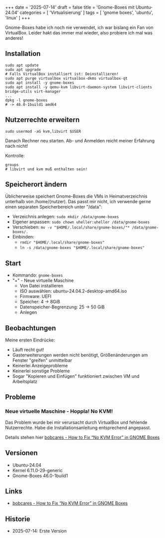 +++
date = '2025-07-14'
draft = false
title = 'Gnome-Boxes mit Ubuntu-24.04'
categories = [ 'Virtualisierung' ]
tags = [ 'gnome boxes', 'ubuntu', 'linux' ]
+++

<!--
Gnome-Boxes mit Ubuntu-24.04
============================
-->

Gnome-Boxes habe ich noch nie verwendet,
ich war bislang ein Fan von VirtualBox.
Leider hakt das immer mal wieder, also
probiere ich mal was anderes!

<!--more-->

Installation
------------

```
sudo apt update
sudo apt upgrade
# Falls VirtualBox installiert ist: Deinstallieren!
sudo apt purge virtualbox virtualbox-dkms virtualbox-qt
sudo apt install -y gnome-boxes
sudo apt install -y qemu-kvm libvirt-daemon-system libvirt-clients bridge-utils virt-manager
...
dpkg -l gnome-boxes
# -> 46.0-1build1 amd64
```

Nutzerrechte erweitern
----------------------

```
sudo usermod -aG kvm,libvirt $USER
```

Danach Rechner neu starten. Ab- und Anmelden
reicht meiner Erfahrung nach nicht!

Kontrolle:

```
groups
# libvirt und kvm muß enthalten sein!
```

Speicherort ändern
------------------

Üblicherweise speichert Gnome-Boxes
die VMs in Heimatverzeichnis unterhalb von /home/(nutzer).
Das passt mir nicht, ich verwende gerne einen separaten
Speicherbereich unter "/data":

- Verzeichnis anlegen: `sudo mkdir /data/gnome-boxes`
- Eigener anpassen: `sudo chown uheller:uheller /data/gnome-boxes`
- Verschieben: `mv -v "$HOME/.local/share/gnome-boxes/"* /data/gnome-boxes/.`
- Einbinden:
  - `rmdir "$HOME/.local/share/gnome-boxes"`
  - `ln -s /data/gnome-boxes "$HOME/.local/share/gnome-boxes"`
  

Start
-----

- Kommando: `gnome-boxes`
- "+" - Neue virtuelle Maschine
  - Von Datei installieren
  - ISO auswählen: ubuntu-24.04.2-desktop-amd64.iso
  - Firmware: UEFI
  - Speicher: 4 -> 8GiB
  - Datenspeicher-Begrenzung: 25 -> 50 GiB
  - Anlegen

Beobachtungen
-------------

Meine ersten Eindrücke:

- Läuft recht gut!
- Gasterweiterungen werden nicht benötigt, Größenänderungen am
  Fenster "greifen" unmittelbar
- Keinerlei Anzeigeprobleme
- Keinerlei sonstige Probleme
- Sogar "Kopieren und Einfügen" funktioniert zwischen VM und Arbeitsplatz

Probleme
--------

### Neue virtuelle Maschine - Hoppla! No KVM!

Das Problem wurde bei mir verursacht durch
VirtualBox und fehlende Nutzerrechte.
Habe die Installationsanleitung entsprechend
angepasst.

Details stehen hier [bobcares - How to Fix “No KVM Error” in GNOME Boxes](https://bobcares.com/blog/how-to-fix-no-kvm-error-in-gnome-boxes/)

Versionen
---------

- Ubuntu-24.04
- Kernel 6.11.0-29-generic
- Gnome-Boxes 46.0-1build1

Links
-----

- [bobcares - How to Fix “No KVM Error” in GNOME Boxes](https://bobcares.com/blog/how-to-fix-no-kvm-error-in-gnome-boxes/)

Historie
--------

- 2025-07-14: Erste Version
